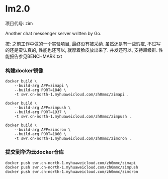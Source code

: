 # Im2.0

项目代号: zim

Another chat messenger server written by Go.

按: 之前工作中做的一个实验项目, 最终没有被采纳. 虽然还是有一些瑕疵, 不过写的还是蛮认真的, 
性能也还可以, 就厚着脸皮放出来了. 并发还可以, 支持超级群. 性能报告参见BENCHMARK.txt

### 构建docker镜像
```
docker build \
    --build-arg APP=zimapi \
    --build-arg PORT=1840 \
    -t swr.cn-north-1.myhuaweicloud.com/zh0mmc/zimapi .

docker build \
    --build-arg APP=zimpush \
    --build-arg PORT=1937 \
    -t swr.cn-north-1.myhuaweicloud.com/zh0mmc/zimpush .

docker build \
    --build-arg APP=zimcron \
    --build-arg PORT=1860 \
    -t swr.cn-north-1.myhuaweicloud.com/zh0mmc/zimcron .
```
### 提交到华为云docker仓库
```
docker push swr.cn-north-1.myhuaweicloud.com/zh0mmc/zimapi
docker push swr.cn-north-1.myhuaweicloud.com/zh0mmc/zimpush
docker push swr.cn-north-1.myhuaweicloud.com/zh0mmc/zimcron
```

